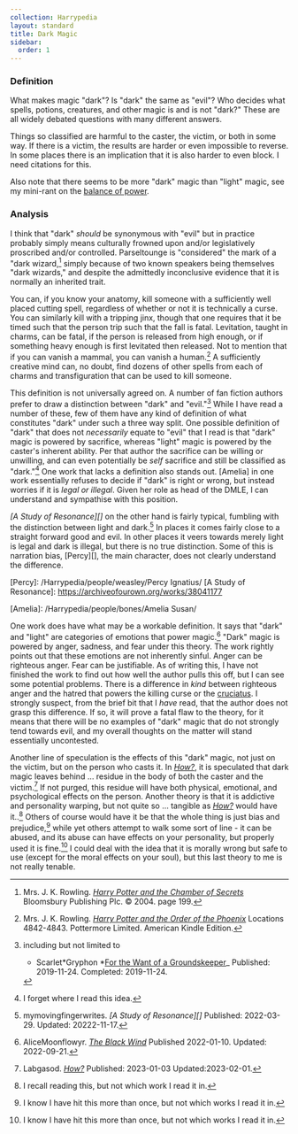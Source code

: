 ```yaml
---
collection: Harrypedia
layout: standard
title: Dark Magic
sidebar:
  order: 1
---
```


### Definition

What makes magic "dark"? Is "dark" the same as "evil"? Who decides what
spells, potions, creatures, and other magic is and is not "dark?" These are
all widely debated questions with many different answers.

Things so classified are harmful to the caster, the victim, or both in some
way. If there is a victim, the results are harder or even impossible to
reverse. In some places there is an implication that it is also harder to even
block. I need citations for this.

Also note that there seems to be more "dark" magic than "light" magic, see my
mini-rant on the [balance of power][].

[balance of power]: /Harrypedia/balance/

### Analysis

I think that "dark" _should_ be synonymous with "evil" but in practice probably
simply means culturally frowned upon and/or legislatively proscribed and/or
controlled. Parseltounge is "considered" the mark of a "dark
wizard,[^221019-1] simply because of two known speakers being themselves "dark
wizards," and despite the admittedly inconclusive evidence that it is normally
an inherited trait.

[^221019-1]:
    Mrs. J. K. Rowling.
    _[Harry Potter and the Chamber of Secrets](https://www.librarything.com/work/683408/book/225886342)_
    Bloomsbury Publishing Plc. © 2004. page 199.

You can, if you know your anatomy, kill someone with a sufficiently well placed
cutting spell, regardless of whether or not it is technically a curse. You can
similarly kill with a tripping jinx, though that one requires that it be timed
such that the person trip such that the fall is fatal. Levitation, taught in
charms, can be fatal, if the person is released from high enough, or if
something heavy enough is first levitated then released. Not to mention that
if you can vanish a mammal, you can vanish a human.[^210914-1] A sufficiently
creative mind can, no doubt, find dozens of other spells from each of charms
and transfiguration that can be used to kill someone.

[^210914-1]:
    Mrs. J. K. Rowling.
    _[Harry Potter and the Order of the
    Phoenix](https://www.goodreads.com/book/show/2.Harry_Potter_and_the_Order_of_the_Phoenix)_
    Locations 4842-4843. Pottermore Limited. American Kindle Edition.

This definition is not universally agreed on. A number of fan fiction authors
prefer to draw a distinction between "dark" and "evil."[^221122-3] While I
have read a number of these, few of them have any kind of definition of what
constitutes "dark" under such a three way split. One possible definition of "dark" that does not _necessarily_ equate to "evil" that I read is that "dark" magic is powered by sacrifice, whereas "light" magic is powered by the caster's inherent ability. Per that author the sacrifice can be willing or unwilling, and can even potentially be _self_ sacrifice and still be classified as "dark."[^240326-1] One work that lacks a definition also stands out. [Amelia] in one work essentially refuses to decide if "dark" is right or wrong, but instead worries if it is _legal or illegal_. Given her role as head of the DMLE, I can understand and sympathise with this position.

_[A Study of Resonance][]_ on the other hand is fairly typical, fumbling with
the distinction between light and dark.[^221122-6] In places it comes fairly
close to a straight forward good and evil. In other places it veers towards
merely light is legal and dark is illegal, but there is no true distinction.
Some of this is narration bias, [Percy][], the main character, does not clearly
understand the difference.

[Percy]: /Harrypedia/people/weasley/Percy Ignatius/
[A Study of Resonance]: https://archiveofourown.org/works/38041177

[^221122-6]:
    mymovingfingerwrites. _[A Study of Resonance][]_
    Published: 2022-03-29. Updated: 20222-11-17.

[Amelia]: /Harrypedia/people/bones/Amelia Susan/

[^221122-3]: including but not limited to

    - Scarlet*Gryphon
      *[For the Want of a Groundskeeper](https://archiveofourown.org/works/21541015)\_
      Published: 2019-11-24. Completed: 2019-11-24.

One work does have what may be a workable definition. It says that "dark" and
"light" are categories of emotions that power magic.[^230124-1] "Dark" magic is
powered by anger, sadness, and fear under this theory. The work rightly points
out that these emotions are not inherently sinful. Anger can be righteous
anger. Fear can be justifiable. As of writing this, I have not finished the
work to find out how well the author pulls this off, but I can see some
potential problems. There is a difference in _kind_ between righteous anger and
the hatred that powers the killing curse or the [cruciatus][]. I strongly
suspect, from the brief bit that I _have_ read, that the author does not grasp
this difference. If so, it will prove a fatal flaw to the theory, for it means
that there will be no examples of "dark" magic that do not strongly tend towards
evil, and my overall thoughts on the matter will stand essentially uncontested.

[^230124-1]: AliceMoonflowyr. _[The Black Wind][]_ Published 2022-01-10. Updated: 2022-09-21.

[The Black Wind]: https://archiveofourown.org/works/36341272
[cruciatus]: /Harrypedia/magic/spells/cruciatus/

Another line of speculation is the effects of this "dark" magic, not just on
the victim, but on the person who casts it. In _[How?][]_, it is speculated
that dark magic leaves behind … residue in the body of both the caster and the
victim.[^230201-1] If not purged, this residue will have both physical,
emotional, and psychological effects on the person. Another theory is that it
is addictive and personality warping, but not quite so … tangible as _[How?][]_
would have it..[^230201-2] Others of course would have it be that the whole
thing is just bias and prejudice,[^230201-3] while yet others attempt to walk
some sort of line - it can be abused, and its abuse can have effects on your
personality, but properly used it is fine.[^230201-4] I could deal with the
idea that it is morally wrong but safe to use (except for the moral effects on
your soul), but this last theory to me is not really tenable.

[^230201-1]: Labgasod. _[How?][]_ Published: 2023-01-03 Updated:2023-02-01.

[^230201-2]: I recall reading this, but not which work I read it in.

[^230201-3]: I know I have hit this more than once, but not which works I read it in.

[^230201-4]: I know I have hit this more than once, but not which works I read it in.

[How?]: https://archiveofourown.org/works/44041816/

[^240326-1]: I forget where I read this idea.
